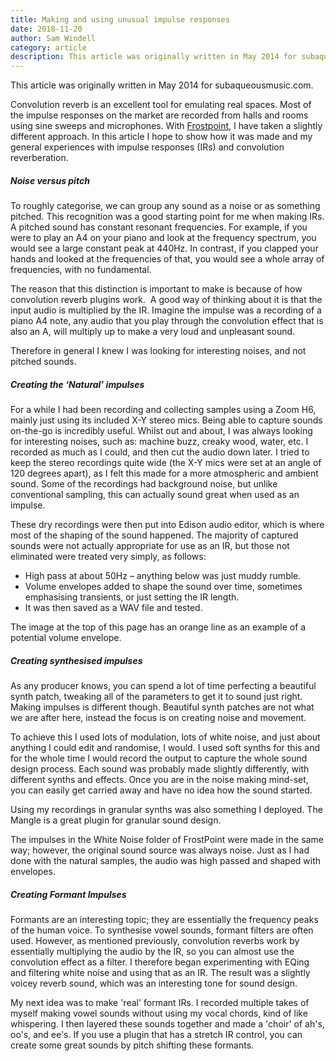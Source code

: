 ```yaml
---
title: Making and using unusual impulse responses
date: 2018-11-20
author: Sam Windell
category: article
description: This article was originally written in May 2014 for subaqueousmusic.
---
```


This article was originally written in May 2014 for subaqueousmusic.com.

Convolution reverb is an excellent tool for emulating real spaces. Most of the impulse responses on the market are recorded from halls and rooms using sine sweeps and microphones. With [Frostpoint](https://frozenplain.com/product/frostpoint/), I have taken a slightly different approach. In this article I hope to show how it was made and my general experiences with impulse responses (IRs) and convolution reverberation.

##### Noise versus pitch

To roughly categorise, we can group any sound as a noise or as something pitched. This recognition was a good starting point for me when making IRs. A pitched sound has constant resonant frequencies. For example, if you were to play an A4 on your piano and look at the frequency spectrum, you would see a large constant peak at 440Hz. In contrast, if you clapped your hands and looked at the frequencies of that, you would see a whole array of frequencies, with no fundamental.

The reason that this distinction is important to make is because of how convolution reverb plugins work.  A good way of thinking about it is that the input audio is multiplied by the IR. Imagine the impulse was a recording of a piano A4 note, any audio that you play through the convolution effect that is also an A, will multiply up to make a very loud and unpleasant sound.

Therefore in general I knew I was looking for interesting noises, and not pitched sounds.

##### Creating the ‘Natural’ impulses

For a while I had been recording and collecting samples using a Zoom H6, mainly just using its included X-Y stereo mics. Being able to capture sounds on-the-go is incredibly useful. Whilst out and about, I was always looking for interesting noises, such as: machine buzz, creaky wood, water, etc. I recorded as much as I could, and then cut the audio down later. I tried to keep the stereo recordings quite wide (the X-Y mics were set at an angle of 120 degrees apart), as I felt this made for a more atmospheric and ambient sound. Some of the recordings had background noise, but unlike conventional sampling, this can actually sound great when used as an impulse.

These dry recordings were then put into Edison audio editor, which is where most of the shaping of the sound happened. The majority of captured sounds were not actually appropriate for use as an IR, but those not eliminated were treated very simply, as follows:

- High pass at about 50Hz – anything below was just muddy rumble.
- Volume envelopes added to shape the sound over time, sometimes emphasising transients, or just setting the IR length.
- It was then saved as a WAV file and tested.

The image at the top of this page has an orange line as an example of a potential volume envelope.

##### Creating synthesised impulses

As any producer knows, you can spend a lot of time perfecting a beautiful synth patch, tweaking all of the parameters to get it to sound just right. Making impulses is different though. Beautiful synth patches are not what we are after here, instead the focus is on creating noise and movement.

To achieve this I used lots of modulation, lots of white noise, and just about anything I could edit and randomise, I would. I used soft synths for this and for the whole time I would record the output to capture the whole sound design process. Each sound was probably made slightly differently, with different synths and effects. Once you are in the noise making mind-set, you can easily get carried away and have no idea how the sound started.

Using my recordings in granular synths was also something I deployed. The Mangle is a great plugin for granular sound design.

The impulses in the White Noise folder of FrostPoint were made in the same way; however, the original sound source was always noise. Just as I had done with the natural samples, the audio was high passed and shaped with envelopes.

##### Creating Formant Impulses

Formants are an interesting topic; they are essentially the frequency peaks of the human voice. To synthesise vowel sounds, formant filters are often used. However, as mentioned previously, convolution reverbs work by essentially multiplying the audio by the IR, so you can almost use the convolution effect as a filter. I therefore began experimenting with EQing and filtering white noise and using that as an IR. The result was a slightly voicey reverb sound, which was an interesting tone for sound design.

My next idea was to make 'real' formant IRs. I recorded multiple takes of myself making vowel sounds without using my vocal chords, kind of like whispering. I then layered these sounds together and made a 'choir' of ah's, oo's, and ee's. If you use a plugin that has a stretch IR control, you can create some great sounds by pitch shifting these formants.
